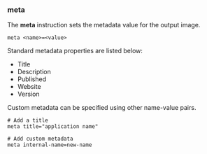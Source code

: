 ### meta

The **meta** instruction sets the metadata value for the output image. 

```
meta <name>=<value>
```

Standard metadata properties are listed below:

* Title
* Description
* Published
* Website
* Version

Custom metadata can be specified using other name-value pairs. 

```
# Add a title
meta title="application name"

# Add custom metadata
meta internal-name=new-name
```